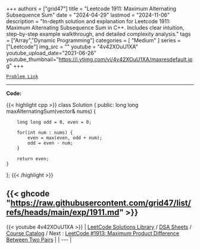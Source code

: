 
+++
authors = ["grid47"]
title = "Leetcode 1911: Maximum Alternating Subsequence Sum"
date = "2024-04-29"
lastmod = "2024-11-06"
description = "In-depth solution and explanation for Leetcode 1911: Maximum Alternating Subsequence Sum in C++. Includes clear intuition, step-by-step example walkthrough, and detailed complexity analysis."
tags = ["Array","Dynamic Programming"]
categories = [
    "Medium"
]
series = ["Leetcode"]
img_src = ""
youtube = "4v42XOuU1XA"
youtube_upload_date="2021-06-26"
youtube_thumbnail="https://i.ytimg.com/vi/4v42XOuU1XA/maxresdefault.jpg"
+++



[`Problem Link`](https://leetcode.com/problems/maximum-alternating-subsequence-sum/description/)

---
**Code:**

{{< highlight cpp >}}
class Solution {
public:
    long long maxAlternatingSum(vector<int>& nums) {

        long long odd = 0, even = 0;

        for(int num : nums) {
            even = max(even, odd + num);
            odd = even - num;
        }

        return even;
    }
};
{{< /highlight >}}

{{< ghcode "https://raw.githubusercontent.com/grid47/list/refs/heads/main/exp/1911.md" >}}
---
{{< youtube 4v42XOuU1XA >}}
| [LeetCode Solutions Library](https://grid47.xyz/leetcode/) / [DSA Sheets](https://grid47.xyz/sheets/) / [Course Catalog](https://grid47.xyz/courses/) / Next : [LeetCode #1913: Maximum Product Difference Between Two Pairs](https://grid47.xyz/leetcode/solution-1913-maximum-product-difference-between-two-pairs/) |
| --- |
